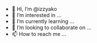 - 👋 Hi, I’m @izzyako
- 👀 I’m interested in ...
- 🌱 I’m currently learning ...
- 💞️ I’m looking to collaborate on ...
- 📫 How to reach me ...

<!---
izzyako/izzyako is a ✨ special ✨ repository because its `README.md` (this file) appears on your GitHub profile.
You can click the Preview link to take a look at your changes.
--->
